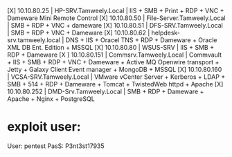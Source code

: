[X] 10.10.80.25 | HP-SRV.Tamweely.Local | IIS + SMB + Print + RDP + VNC + Dameware Mini Remote Control
[X] 10.10.80.50 | File-Server.Tamweely.Local | SMB + RDP + VNC + dameware
[X] 10.10.80.51 | DFS-SRV.Tamweely.Local | SMB + RDP + VNC + Dameware
[X] 10.10.80.62 | helpdesk-srv.tamweely.local | DNS + IIS + Oracel TNS + RDP + Dameware + Oracle XML DB Ent. Edition + MSSQL
[X] 10.10.80.80 | WSUS-SRV | IIS + SMB + RDP + Dameware
[X ] 10.10.80.151 | Commsrv.Tamweely.Local | Commvault + IIS + SMB + RDP + VNC + Dameware + Active MQ Openwire transport + Jetty + Galaxy Client Event manager + MongoDB + MSSQL
[X] 10.10.80.160 | VCSA-SRV.Tamweely.Local | VMware vCenter Server + Kerberos + LDAP + SMB + 514 + RDP + Dameware + Tomcat + TwistedWeb httpd + Apache
[X] 10.10.80.252 | DMD-Srv.Tamweely.Local | SMB + RDP + Dameware + Apache + Nginx + PostgreSQL

# exploit user:
User: pentest
PasS: P3nt3st17935